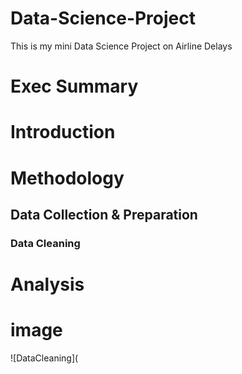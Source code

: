 # Data-Science-Project
This is my mini Data Science Project on Airline Delays
# Exec Summary

# Introduction

# Methodology

## Data Collection & Preparation

### Data Cleaning

# Analysis

# image

![DataCleaning](
